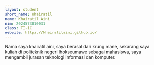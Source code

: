 ```yaml
---
layout: student
short_name: Khairatil
name: Khairatil Aini
nim: 2024573010031
class: TI-1C
website: https://khairatilaini.github.io/
---
```

Nama saya khairatil aini, saya berasal dari krung mane, sekarang saya kuliah di politeknik negeri lhokseumawe sebagai mahasiswa, saya mengambil jurasan teknologi informasi dan komputer.
